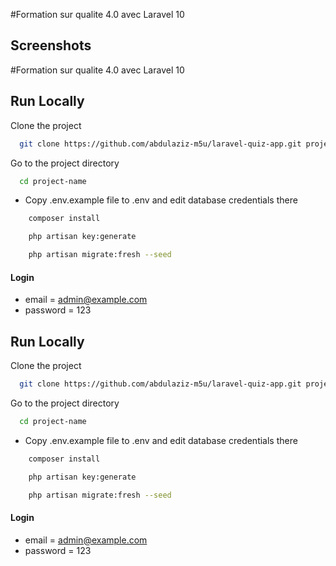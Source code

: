 #Formation sur qualite 4.0 avec Laravel 10

## Screenshots

#Formation sur qualite 4.0 avec Laravel 10


## Run Locally

Clone the project

```bash
  git clone https://github.com/abdulaziz-m5u/laravel-quiz-app.git project-name
```

Go to the project directory

```bash
  cd project-name
```

-   Copy .env.example file to .env and edit database credentials there

```bash
    composer install
```

```bash
    php artisan key:generate
```

```bash
    php artisan migrate:fresh --seed
```

#### Login

-   email = admin@example.com
-   password = 123

## Run Locally

Clone the project

```bash
  git clone https://github.com/abdulaziz-m5u/laravel-quiz-app.git project-name
```

Go to the project directory

```bash
  cd project-name
```

-   Copy .env.example file to .env and edit database credentials there

```bash
    composer install
```

```bash
    php artisan key:generate
```

```bash
    php artisan migrate:fresh --seed
```

#### Login

-   email = admin@example.com
-   password = 123

